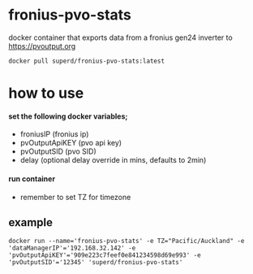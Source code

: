 # fronius-pvo-stats
docker container that exports data from a fronius gen24 inverter to https://pvoutput.org

```
docker pull superd/fronius-pvo-stats:latest
```

# how to use 
#### set the following docker variables; 
* froniusIP (fronius ip) 
* pvOutputApiKEY (pvo api key)
* pvOutputSID (pvo SID)
* delay (optional delay override in mins, defaults to 2min)
#### run container
* remember to set TZ for timezone

## example
```
docker run --name='fronius-pvo-stats' -e TZ="Pacific/Auckland" -e 'dataManagerIP'='192.168.32.142' -e 'pvOutputApiKEY'='909e223c7feef0e841234598d69e993' -e 'pvOutputSID'='12345' 'superd/fronius-pvo-stats'
```
